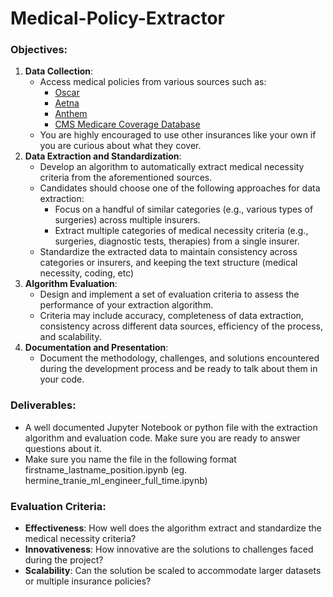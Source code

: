 # Medical-Policy-Extractor

### Objectives:

1. **Data Collection**:
    - Access medical policies from various sources such as:
        - [Oscar](https://www.hioscar.com/clinical-guidelines/medical)
        - [Aetna](https://www.aetna.com/health-care-professionals/clinical-policy-bulletins/medical-clinical-policy-bulletins.html)
        - [Anthem](https://www.anthem.com/provider/policies/clinical-guidelines/updates/)
        - [CMS Medicare Coverage Database](https://www.cms.gov/medicare-coverage-database/downloads/downloads.aspx)
    - You are highly encouraged to use other insurances like your own if you are curious about what they cover.
2. **Data Extraction and Standardization**:
    - Develop an algorithm to automatically extract medical necessity criteria from the aforementioned sources.
    - Candidates should choose one of the following approaches for data extraction:
        - Focus on a handful of similar categories (e.g., various types of surgeries) across multiple insurers.
        - Extract multiple categories of medical necessity criteria (e.g., surgeries, diagnostic tests, therapies) from a single insurer.
    - Standardize the extracted data to maintain consistency across categories or insurers, and keeping the text structure (medical necessity, coding, etc)
3. **Algorithm Evaluation**:
    - Design and implement a set of evaluation criteria to assess the performance of your extraction algorithm.
    - Criteria may include accuracy, completeness of data extraction, consistency across different data sources, efficiency of the process, and scalability.
4. **Documentation and Presentation**:
    - Document the methodology, challenges, and solutions encountered during the development process and be ready to talk about them in your code.
  
### Deliverables:

- A well documented Jupyter Notebook or python file with the extraction algorithm and evaluation code. Make sure you are ready to answer questions about it.
- Make sure you name the file in the following format firstname_lastname_position.ipynb (eg. hermine_tranie_ml_engineer_full_time.ipynb)

### Evaluation Criteria:

- **Effectiveness**: How well does the algorithm extract and standardize the medical necessity criteria?
- **Innovativeness**: How innovative are the solutions to challenges faced during the project?
- **Scalability**: Can the solution be scaled to accommodate larger datasets or multiple insurance policies?
